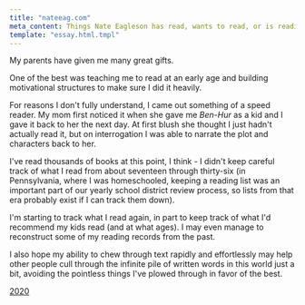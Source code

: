 ```yaml
---
title: "nateeag.com"
meta_content: Things Nate Eagleson has read, wants to read, or is reading.
template: "essay.html.tmpl"
---
```


My parents have given me many great gifts.

One of the best was teaching me to read at an early age and building
motivational structures to make sure I did it heavily.

For reasons I don't fully understand, I came out something of a speed reader.
My mom first noticed it when she gave me _Ben-Hur_ as a kid and I gave it back
to her the next day. At first blush she thought I just hadn't actually read it,
but on interrogation I was able to narrate the plot and characters back to her.

I've read thousands of books at this point, I think - I didn't keep careful
track of what I read from about seventeen through thirty-six (in Pennsylvania,
where I was homeschooled, keeping a reading list was an important part of our
yearly school district review process, so lists from that era probably exist if
I can track them down).

I'm starting to track what I read again, in part to keep track of what I'd
recommend my kids read (and at what ages). I may even manage to reconstruct
some of my reading records from the past.

I also hope my ability to chew through text rapidly and effortlessly may help
other people cull through the infinite pile of written words in this world just
a bit, avoiding the pointless things I've plowed through in favor of the best.

[2020](/reading/2020.html)
